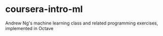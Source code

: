 # coursera-intro-ml
Andrew Ng's machine learning class and related programming exercises, implemented in Octave
